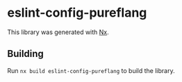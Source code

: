 # eslint-config-pureflang

This library was generated with [Nx](https://nx.dev).

## Building

Run `nx build eslint-config-pureflang` to build the library.
